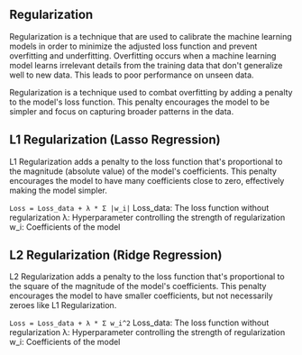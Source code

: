 ## Regularization

Regularization is a technique that are used to calibrate the machine learning models in order to minimize the adjusted loss function and prevent overfitting and underfitting. Overfitting occurs when a machine learning model learns irrelevant details from the training data that don't generalize well to new data. This leads to poor performance on unseen data. 

Regularization is a technique used to combat overfitting by adding a penalty to the model's loss function. This penalty encourages the model to be simpler and focus on capturing broader patterns in the data.

## L1 Regularization (Lasso Regression)
L1 Regularization adds a penalty to the loss function that's proportional to the magnitude (absolute value) of the model's coefficients. This penalty encourages the model to have many coefficients close to zero, effectively making the model simpler.

` Loss = Loss_data + λ * Σ |w_i| `
Loss_data: The loss function without regularization
λ: Hyperparameter controlling the strength of regularization
w_i: Coefficients of the model


## L2 Regularization (Ridge Regression)
L2 Regularization adds a penalty to the loss function that's proportional to the square of the magnitude of the model's coefficients. This penalty encourages the model to have smaller coefficients, but not necessarily zeroes like L1 Regularization.

` Loss = Loss_data + λ * Σ w_i^2 `
Loss_data: The loss function without regularization
λ: Hyperparameter controlling the strength of regularization
w_i: Coefficients of the model